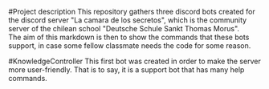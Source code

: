 #Project description
This repository gathers three discord bots created for the discord server "La camara de los secretos", which is the community server of the chilean school "Deutsche Schule Sankt Thomas Morus". 
<br/>
The aim of this markdown is then to show the commands that these bots support, in case some fellow classmate needs the code for some reason. 
<br/>

#KnowledgeController
This first bot was created in order to make the server more user-friendly. That is to say, it is a support bot that has many help commands. 






